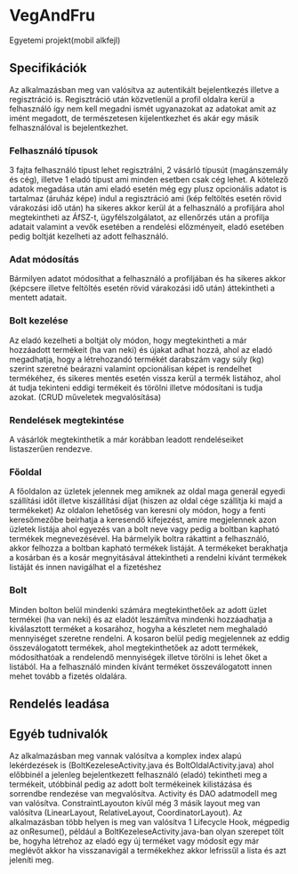 # VegAndFru
Egyetemi projekt(mobil alkfejl)

## Specifikációk
Az alkalmazásban meg van valósítva az autentikált bejelentkezés illetve a regisztráció is.
Regisztráció után közvetlenül a profil oldalra kerül a felhasználó így nem kell megadni ismét ugyanazokat az adatokat amit az imént megadott, de természetesen kijelentkezhet és
akár egy másik felhasználóval is bejelentkezhet.

### Felhasználó típusok
3 fajta felhasználó típust lehet regisztrálni, 2 vásárló típusút (magánszemály és cég), illetve 1 eladó típust ami minden esetben csak cég lehet. 
A kötelező adatok megadása után ami eladó esetén még egy plusz opcionális adatot is tartalmaz (áruház képe) indul a regisztráció ami (kép feltöltés esetén rövid várakozási idő után) ha sikeres akkor kerül át a felhasználó a profiljára ahol megtekintheti az ÁfSZ-t, ügyfélszolgálatot, az ellenőrzés után a profilja adatait valamint a vevők esetében a rendelési előzményeit, eladó esetében pedig boltját kezelheti az adott felhasználó.

### Adat módosítás
Bármilyen adatot módosíthat a felhasználó a profiljában és ha sikeres akkor (képcsere illetve feltöltés esetén rövid várakozási idő után) áttekintheti a mentett adatait.

### Bolt kezelése
Az eladó kezelheti a boltját oly módon, hogy megtekintheti a már hozzáadott termékeit (ha van neki) és újakat adhat hozzá, ahol az eladó megadhatja, hogy a létrehozandó termékét darabszám vagy súly (kg) szerint szeretné beárazni valamint opcionálisan képet is rendelhet termékéhez, és sikeres mentés esetén vissza kerül a termék listához, ahol át tudja tekinteni eddigi termékeit és törölni illetve módosítani is tudja azokat. (CRUD műveletek megvalósítása)

### Rendelések megtekintése
A vásárlók megtekinthetik a már korábban leadott rendeléseiket listaszerűen rendezve.

### Főoldal
A főoldalon az üzletek jelennek meg amiknek az oldal maga generál egyedi szállítási időt illetve kiszállítási díjat (hiszen az oldal cége szállítja ki majd a termékeket)
Az oldalon lehetőség van keresni oly módon, hogy a fenti keresőmezőbe beírhatja a keresendő kifejezést, amire megjelennek azon üzletek listája ahol egyezés van a bolt neve vagy pedig a boltban kapható termékek megnevezésével.
 Ha bármelyik boltra rákattint a felhasználó, akkor felhozza a boltban kapható termékek listáját. A termékeket berakhatja a kosárban és a kosár megnyitásával áttekintheti a rendelni kívánt termékek listáját és innen navigálhat el a fizetéshez

### Bolt
Minden bolton belül mindenki számára megtekinthetőek az adott üzlet termékei (ha van neki) és az eladót leszámítva mindenki hozzáadhatja a kiválasztott terméket a kosarához, hogyha a készletet nem meghaladó mennyiséget szeretne rendelni. A kosaron belül pedig megjelennek az eddig összeválogatott termékek, ahol megtekinthetőek az adott termékek, módosíthatóak a rendelendő mennyiségek illetve törölni is lehet őket a listából.
Ha a felhasználó minden kívánt terméket összeválogatott innen mehet tovább a fizetés oldalára.

## Rendelés leadása


## Egyéb tudnivalók
Az alkalmazásban meg vannak valósítva a komplex index alapú lekérdezések is (BoltKezeleseActivity.java és BoltOldalActivity.java) ahol előbbinél a jelenleg bejelentkezett felhasználó (eladó) tekintheti meg a termékeit, utóbbinál pedig az adott bolt termékeinek kilistázása és sorrendbe rendezése van megvalósítva.
Activity és DAO adatmodell meg van valósítva.
ConstraintLayouton kívűl még 3 másik layout meg van valósítva (LinearLayout, RelativeLayout, CoordinatorLayout).
Az alkalmazásban több helyen is meg van valósítva 1 Lifecycle Hook, mégpedig az onResume(), például a BoltKezeleseActivity.java-ban olyan szerepet tölt be, hogyha létrehoz az eladó egy új terméket vagy módosít egy már meglévőt akkor ha visszanavigál a termékekhez akkor lefrissűl a lista és azt jeleníti meg.


